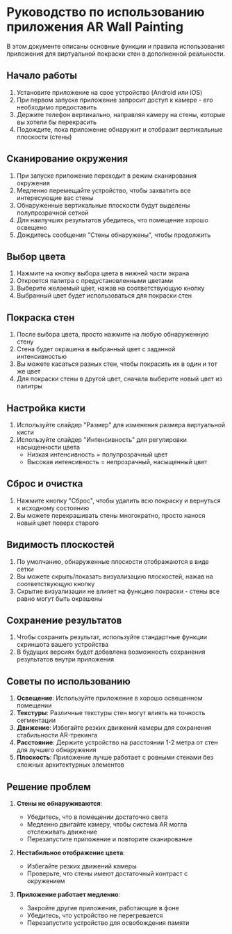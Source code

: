 # Руководство по использованию приложения AR Wall Painting

В этом документе описаны основные функции и правила использования приложения для виртуальной покраски стен в дополненной реальности.

## Начало работы

1. Установите приложение на свое устройство (Android или iOS)
2. При первом запуске приложение запросит доступ к камере - его необходимо предоставить
3. Держите телефон вертикально, направляя камеру на стены, которые вы хотели бы перекрасить
4. Подождите, пока приложение обнаружит и отобразит вертикальные плоскости (стены)

## Сканирование окружения

1. При запуске приложение переходит в режим сканирования окружения
2. Медленно перемещайте устройство, чтобы захватить все интересующие вас стены
3. Обнаруженные вертикальные плоскости будут выделены полупрозрачной сеткой
4. Для наилучших результатов убедитесь, что помещение хорошо освещено
5. Дождитесь сообщения "Стены обнаружены", чтобы продолжить

## Выбор цвета

1. Нажмите на кнопку выбора цвета в нижней части экрана
2. Откроется палитра с предустановленными цветами
3. Выберите желаемый цвет, нажав на соответствующую кнопку
4. Выбранный цвет будет использоваться для покраски стен

## Покраска стен

1. После выбора цвета, просто нажмите на любую обнаруженную стену
2. Стена будет окрашена в выбранный цвет с заданной интенсивностью
3. Вы можете касаться разных стен, чтобы покрасить их в один и тот же цвет
4. Для покраски стены в другой цвет, сначала выберите новый цвет из палитры

## Настройка кисти

1. Используйте слайдер "Размер" для изменения размера виртуальной кисти
2. Используйте слайдер "Интенсивность" для регулировки насыщенности цвета
   - Низкая интенсивность = полупрозрачный цвет
   - Высокая интенсивность = непрозрачный, насыщенный цвет

## Сброс и очистка

1. Нажмите кнопку "Сброс", чтобы удалить всю покраску и вернуться к исходному состоянию
2. Вы можете перекрашивать стены многократно, просто нанося новый цвет поверх старого

## Видимость плоскостей

1. По умолчанию, обнаруженные плоскости отображаются в виде сетки
2. Вы можете скрыть/показать визуализацию плоскостей, нажав на соответствующую кнопку
3. Скрытие визуализации не влияет на функцию покраски - стены все равно могут быть окрашены

## Сохранение результатов

1. Чтобы сохранить результат, используйте стандартные функции скриншота вашего устройства
2. В будущих версиях будет добавлена возможность сохранения результатов внутри приложения

## Советы по использованию

1. **Освещение**: Используйте приложение в хорошо освещенном помещении
2. **Текстуры**: Различные текстуры стен могут влиять на точность сегментации
3. **Движение**: Избегайте резких движений камеры для сохранения стабильности AR-трекинга
4. **Расстояние**: Держите устройство на расстоянии 1-2 метра от стен для лучшего обнаружения
5. **Плоскость**: Приложение лучше работает с ровными стенами без сложных архитектурных элементов

## Решение проблем

1. **Стены не обнаруживаются**: 
   - Убедитесь, что в помещении достаточно света
   - Медленно двигайте камеру, чтобы система AR могла отслеживать движение
   - Перезапустите приложение и повторите сканирование

2. **Нестабильное отображение цвета**:
   - Избегайте резких движений камеры
   - Проверьте, что стены имеют достаточный контраст с окружением

3. **Приложение работает медленно**:
   - Закройте другие приложения, работающие в фоне
   - Убедитесь, что устройство не перегревается
   - Перезапустите устройство для освобождения памяти 